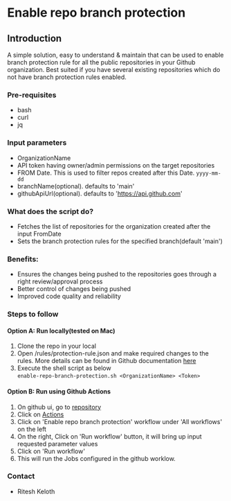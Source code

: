 # Enable repo branch protection

## Introduction
  A simple solution, easy to understand & maintain that can be used to enable branch protection rule for all the public repositories in your Github organization. Best suited if you have several existing repositories which do not have branch protection rules enabled.

### Pre-requisites
 - bash
 - curl
 - jq
 
### Input parameters
 - OrganizationName
 - API token having owner/admin permissions on the target repositories
 - FROM Date. This is used to filter repos created after this Date. `yyyy-mm-dd`
 - branchName(optional). defaults to 'main'
 - githubApiUrl(optional). defaults to 'https://api.github.com'
 
### What does the script do?
 - Fetches the list of repositories for the organization created after the input FromDate
 - Sets the branch protection rules for the specified branch(default 'main')

### Benefits:
 - Ensures the changes being pushed to the repositories goes through a right review/approval process
 - Better control of changes being pushed
 - Improved code quality and reliability

### Steps to follow
#### Option A: Run locally(tested on Mac)
 1. Clone the repo in your local
 2. Open /rules/protection-rule.json and make required changes to the rules. More details can be found in Github documentation [here](https://docs.github.com/en/rest/reference/branches#update-branch-protection)
 3. Execute the shell script as below \
    `enable-repo-branch-protection.sh <OrganizationName> <Token>`

#### Option B: Run using Github Actions
 1. On github ui, go to [repository](https://github.com/riteshjkeloth/enable-repo-branch-protection)
 2. Click on [Actions](https://github.com/riteshjkeloth/enable-repo-branch-protection/actions)
 3. Click on 'Enable repo branch protection' workflow under 'All workflows' on the left
 4. On the right, Click on 'Run workflow' button, it will bring up input requested parameter values
 5. Click on 'Run workflow'
 6. This will run the Jobs configured in the github worklow.

### Contact
 - Ritesh Keloth
